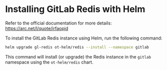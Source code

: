 # Installing GitLab Redis with Helm

Refer to the official documentation for more details:  
<https://arc.net/l/quote/irfaopjd>

To install the GitLab Redis instance using Helm, run the following command:

```sh
helm upgrade gl-redis ot-helm/redis --install --namespace gitlab
```

This command will install (or upgrade) the Redis instance in the `gitlab` namespace using the `ot-helm/redis` chart.
